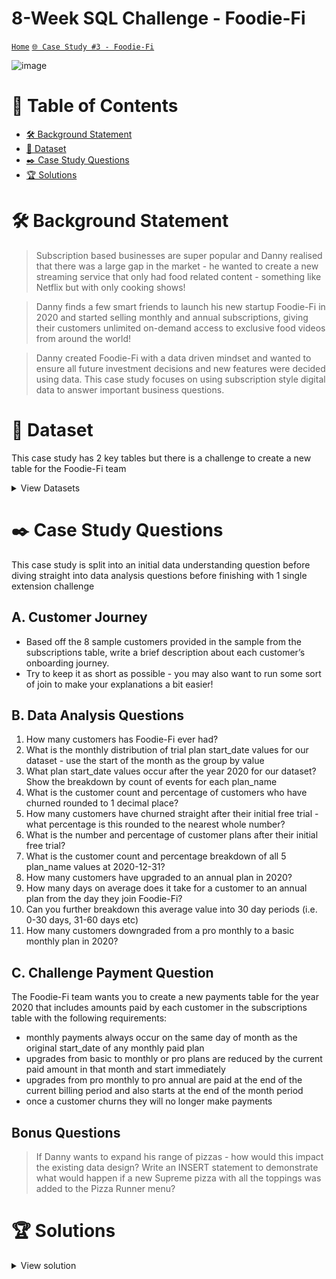 # 8-Week SQL Challenge - Foodie-Fi
[```Home```](https://github.com/adunoluwa1/SQL-8-Weeks-Challenge) [```🌐 Case Study #3 - Foodie-Fi```](https://8weeksqlchallenge.com/case-study-3/)

![image](https://user-images.githubusercontent.com/99233674/199063943-067e748a-f933-4257-abd4-bb4e066d7a16.png)

# 📕 Table of Contents
- [🛠️ Background Statement](https://github.com/adunoluwa1/SQL-8-Weeks-Challenge/blob/main/Week_3/ReadMe.md#%EF%B8%8F-background-statement)
- [📂 Dataset](https://github.com/adunoluwa1/SQL-8-Weeks-Challenge/blob/main/Week_3/ReadMe.md#-dataset)
- [✒️ Case Study Questions](https://github.com/adunoluwa1/SQL-8-Weeks-Challenge/blob/main/Week_3/ReadMe.md#%EF%B8%8F-case-study-questions) 
- [🏆 Solutions](https://github.com/adunoluwa1/SQL-8-Weeks-Challenge/blob/main/Week_3/ReadMe.md#-solutions)

# 🛠️ Background Statement
> Subscription based businesses are super popular and Danny realised that there was a large gap in the market - he wanted to create a new streaming service that only had food related content - something like Netflix but with only cooking shows!

> Danny finds a few smart friends to launch his new startup Foodie-Fi in 2020 and started selling monthly and annual subscriptions, giving their customers unlimited on-demand access to exclusive food videos from around the world!

> Danny created Foodie-Fi with a data driven mindset and wanted to ensure all future investment decisions and new features were decided using data. This case study focuses on using subscription style digital data to answer important business questions.

# 📂 Dataset
This case study has 2 key tables but there is a challenge to create a new table for the Foodie-Fi team

<details><summary>View Datasets</summary>
  <p>

- Plans

  > Customers can choose which plans to join Foodie-Fi when they first sign up.
  >
  > Basic plan customers have limited access and can only stream their videos and is only available monthly at $9.90
  >
  > Pro plan customers have no watch time limits and are able to download videos for offline viewing. Pro plans start at $19.90 a month or $199 for an annual subscription.
  >
  > Customers can sign up to an initial 7 day free trial will automatically continue with the pro monthly subscription plan unless they cancel, downgrade to basic or upgrade to an annual pro plan at any point during the trial.
  >
  > When customers cancel their Foodie-Fi service - they will have a churn plan record with a null price but their plan will continue until the end of the billing period. 
  
  <details><summary>View table</summary>
    <p>
  
    |plan_id |  plan_name       |   price   |
    |--------|------------------|-----------|
    |0       |  trial           |   0       |
    |1       |  basic monthly   |   9.90    |
    |2       |  pro monthly     |   19.90   |
    |3       |  pro annual      |   199     |
    |4       |  churn           |   null    |

    </p>
  </details>

- Subscritpions

   > Customer subscriptions show the exact date where their specific plan_id starts.
   >
   > If customers downgrade from a pro plan or cancel their subscription - the higher plan will remain in place until the period is over - the start_date in the subscriptions table will reflect the date that the actual plan changes.
   >
   > When customers upgrade their account from a basic plan to a pro or annual pro plan - the higher plan will take effect straightaway.
   >
   > When customers churn - they will keep their access until the end of their current billing period but the start_date will be technically the day they decided to cancel their service.
   
  <details><summary>View table</summary>
    <p>
    
    |customer_id| plan_id  |   start_date      |
    |-----------|----------|-------------------|
    |    1      |    0     |   2020-08-01      |
    |    1      |    1     |   2020-08-08      |
    |    2      |    0     |   2020-09-20      |
    |    2      |    3     |   2020-09-27      |
    |    11     |    0     |   2020-11-19      |
    |    11     |    4     |   2020-11-26      |
    |    13     |    0     |   2020-12-15      |
    |    13     |    1     |   2020-12-22      |
    |    13     |    2     |   2021-03-29      |
    |    15     |    0     |   2020-03-17      |
    |    15     |    2     |   2020-03-24      |
    |    15     |    4     |   2020-04-29      |
    |    16     |    0     |   2020-05-31      |
    |    16     |    1     |   2020-06-07      |
    |    16     |    3     |   2020-10-21      |
    |    18     |    0     |   2020-07-06      |
    |    18     |    2     |   2020-07-13      |
    |    19     |    0     |   2020-06-22      |
    |    19     |    2     |   2020-06-29      |
    |    19     |    3     |   2020-08-29      |
    </p>
  </details>
  
  </p>
</details>
  
  
# ✒️ Case Study Questions
This case study is split into an initial data understanding question before diving straight into data analysis questions before finishing with 1 single extension challenge

## A. Customer Journey
   - Based off the 8 sample customers provided in the sample from the subscriptions table, write a brief description about each customer’s onboarding journey.
   - Try to keep it as short as possible - you may also want to run some sort of join to make your explanations a bit easier!

## B. Data Analysis Questions
   1. How many customers has Foodie-Fi ever had?
   2. What is the monthly distribution of trial plan start_date values for our dataset - use the start of the month as the group by value
   3. What plan start_date values occur after the year 2020 for our dataset? Show the breakdown by count of events for each plan_name
   4. What is the customer count and percentage of customers who have churned rounded to 1 decimal place?
   5. How many customers have churned straight after their initial free trial - what percentage is this rounded to the nearest whole number?
   6. What is the number and percentage of customer plans after their initial free trial?
   7. What is the customer count and percentage breakdown of all 5 plan_name values at 2020-12-31?
   8. How many customers have upgraded to an annual plan in 2020?
   9. How many days on average does it take for a customer to an annual plan from the day they join Foodie-Fi?
   10. Can you further breakdown this average value into 30 day periods (i.e. 0-30 days, 31-60 days etc)
   11. How many customers downgraded from a pro monthly to a basic monthly plan in 2020?
   
## C. Challenge Payment Question
The Foodie-Fi team wants you to create a new payments table for the year 2020 that includes amounts paid by each customer in the subscriptions table with the following requirements:
   - monthly payments always occur on the same day of month as the original start_date of any monthly paid plan
   - upgrades from basic to monthly or pro plans are reduced by the current paid amount in that month and start immediately
   - upgrades from pro monthly to pro annual are paid at the end of the current billing period and also starts at the end of the month period
   - once a customer churns they will no longer make payments
 
## Bonus Questions
> If Danny wants to expand his range of pizzas - how would this impact the existing data design? Write an INSERT statement to demonstrate what would happen if a new Supreme pizza with all the toppings was added to the Pizza Runner menu?


# 🏆 Solutions
  <details><summary>View solution</summary>
  <p>
  
- B. Data Analysis Questions
    
```sql
    -- 1. How many customers has Foodie-Fi ever had?
        SELECT COUNT(DISTINCT customer_id) AS [Number of Customers]
        FROM subscriptions
    -- 2. What is the monthly distribution of trial plan start_date values for our dataset - use the start of the month as the group by value
        -- Using Group By
            SELECT DATENAME(m,start_date) AS [Month], COUNT(*) AS [# Trial Subscriptions]
            FROM subscriptions
            WHERE plan_id = 0
            GROUP BY DATEPART(m,start_date), DATENAME(m,start_date)
            ORDER BY DATEPART(m,start_date)

        -- Using Window fxns
            SELECT DISTINCT DATENAME(m,start_date) AS [Month], COUNT(*) OVER(PARTITION BY DATENAME(m,start_date))
            FROM subscriptions
            WHERE plan_id = 0


    -- 3. What plan start_date values occur after the year 2020 for our dataset? Show the breakdown by count of events for each plan_name
        -- Using Group By
            SELECT plan_id, COUNT(*)  AS [# of Events]
            FROM subscriptions
            WHERE DATEPART(yy,start_date) > 2020
            GROUP BY plan_id

        -- Using Window functions
            SELECT DISTINCT plan_id, COUNT(*) OVER(PARTITION BY plan_id) AS [# of Events]
            FROM subscriptions
            WHERE DATEPART(yy,start_date) > 2020

        -- Using correlated subqueries
            SELECT DISTINCT s.plan_id, 
                   (SELECT COUNT(*)
                   FROM subscriptions q
                   WHERE s.plan_id = q.plan_id
                   AND DATEPART(yy,q.start_date) > 2020) AS [# of Events]
            FROM subscriptions s
            ORDER BY s.plan_id
            
    -- 4. What is the customer count and percentage of customers who have churned rounded to 1 decimal place?
        -- Using Window Functions & CTE
            WITH 
            Churned AS (
                 SELECT COUNT(q.[Last Plan]) AS [#Churned]
                 FROM
                     (SELECT DISTINCT s.customer_id, 
                         LAST_VALUE(s.plan_id) OVER(PARTITION BY s.customer_id ORDER BY s.start_date 
                         ROWS BETWEEN UNBOUNDED PRECEDING AND UNBOUNDED  FOLLOWING) AS [Last Plan]
                     FROM subscriptions s
                     WHERE s.plan_id = 4) q),
 
            Total AS(
                 SELECT COUNT(DISTINCT customer_id) AS [#Total]
                 FROM subscriptions)
 
            ----
            SELECT c.#Churned, CAST((c.#Churned*100.0)/t.#Total AS DEC(10,1)) AS [%Churned]
            FROM Churned c,
                 Total t


        -- Using correlated subqueries
            SELECT sq.[# Churned], CONVERT(DEC(10,1),(sq.[# Churned]*100.0)/sq.[# Customers]) AS [% Churned]
            FROM
                (SELECT COUNT(DISTINCT customer_id) AS [# Customers], 
                    (SELECT COUNT(*) 
                    FROM subscriptions s
                    WHERE s.start_date = (SELECT MAX(q.start_date) 
                                        FROM subscriptions q
                                        WHERE s.customer_id = q.customer_id) AND s.plan_id = 4) AS [# Churned]
                FROM subscriptions) sq


    -- 5. How many customers have churned straight after their initial free trial - what percentage is this rounded to the nearest whole number?
        -- Using correlated subqueries
             SELECT sq.#Free_Trial_Churn, (sq.#free_trial_churn*100)/sq.#Total AS [%Free_Trial_Churn]
             FROM   
                (SELECT COUNT(DISTINCT r.customer_id) AS #Total,
                    (SELECT COUNT(DISTINCT s.customer_id) 
                    FROM subscriptions s
                    WHERE s.plan_id = 0 
                    AND  DATEADD(d,7,s.start_date) = (SELECT MAX(start_date)
                                                      FROM subscriptions q
                                                      WHERE s.customer_id = q.customer_id
                                                      AND q.plan_id = 4)) AS [#free_trial_churn]
                FROM subscriptions r) sq
        
        -- Using Window Functions 
            SELECT sq.#Free_Trial_Churn, (sq.#Free_Trial_Churn*100)/sq.#Total AS [%Free_Trial_Churn]
            FROM    
                (SELECT COUNT(*) AS #Free_Trial_Churn, (SELECT COUNT(DISTINCT q.customer_id) FROM subscriptions q) AS #Total  
                FROM subscriptions s1
                INNER JOIN
                    (SELECT DISTINCT customer_id, LAST_VALUE(start_date) OVER(PARTITION BY customer_id ORDER BY start_date
                                    ROWS BETWEEN UNBOUNDED PRECEDING AND UNBOUNDED FOLLOWING) AS last_plan
                    FROM subscriptions
                    WHERE plan_id = 4) s2
                ON s1.customer_id = s2.customer_id
                WHERE s1.plan_id = 0 AND DATEADD(d,-7,s2.last_plan) = s1.start_date) sq

    -- 6. What is the number and percentage of customer plans after their initial free trial?
        -- Using Group BY
            WITH 
                customers AS(
                    SELECT plan_id, COUNT(*) AS #customers
                    FROM 
                        (SELECT *, RANK() OVER(PARTITION BY customer_id ORDER BY start_date) AS Rank
                        FROM subscriptions) sq
                    WHERE sq.Rank = 2
                    GROUP BY plan_id),
                Total AS(
                    SELECT COUNT(DISTINCT customer_id) AS #Total FROM subscriptions)
            
            SELECT plan_name, #customers, CAST((#customers * 100.0)/#Total AS DEC(10,2)) AS [%customers]
            FROM Total, customers c
            LEFT JOIN plans p
            ON c.plan_id = p.plan_id
            ORDER BY p.plan_name
        
        -- Using correlated subqueries
            SELECT plan_id, #customers, CAST((#customers * 100.0)/q.#total AS DEC(10,2)) AS [%customers]
            FROM
                (SELECT  DISTINCT plan_id, 
                    (SELECT COUNT(*)
                        FROM subscriptions s1
                        WHERE s.plan_id = s1.plan_id
                        AND s1.start_date = (SELECT MIN(start_date)
                                            FROM subscriptions sq
                                            WHERE s1.customer_id = sq.customer_id
                                            AND sq.plan_id <> 0)) AS #customers,
                    (SELECT COUNT(DISTINCT s2.customer_id)
                        FROM subscriptions s2) AS #total
                FROM subscriptions s
                WHERE plan_id <> 0) q

 
    -- 7. What is the customer count and percentage breakdown of all 5 plan_name values at 2020-12-31?
        -- Multiple methods
            WITH churn AS
                    (SELECT *
                     FROM
                        (SELECT *,
                            CASE WHEN  (SELECT MAX(plan_id)
                                        FROM subscriptions q
                                        WHERE s.customer_id = q.customer_id) = 4 THEN 'Y'
                            ELSE 'N' END AS Churned
                        FROM              
                            (SELECT *
                             FROM subscriptions
                             WHERE start_date < '2020-12-31') s) sq
                     WHERE sq.Churned = 'N'),
                Total AS
                    (SELECT COUNT(DISTINCT customer_id) AS #Total 
                     FROM churn),
                Final AS
                    (SELECT sq.last_plan, COUNT(*) AS #Customers
                     FROM 
                         (SELECT DISTINCT customer_id, 
                                (SELECT plan_id 
                                 FROM churn x 
                                 WHERE x.customer_id = c.customer_id 
                                 AND x.start_date = (SELECT MAX(start_date) 
                                                     FROM churn y 
                                                     WHERE c.customer_id = y.customer_id )) AS [last_plan]
                         FROM churn c) sq, Total
                     GROUP BY sq.last_plan)
            --
            SELECT last_plan, CAST((#Customers*100.0)/#Total AS DEC(10,1)) AS [%Customers]
            FROM Final, Total
               
    -- 8. How many customers have upgraded to an annual plan in 2020?
            SELECT COUNT(*) AS #Upgraded
            FROM subscriptions
            WHERE DATEPART(yy,start_date) = 2020 AND plan_id = 3

    -- 9. How many days on average does it take for a customer to an annual plan from the day they join Foodie-Fi?
        -- Using correlated subqueries
            SELECT AVG(DATEDIFF(dd,sq.#joindate,sq.#upgradedate)) AS [Average Upgrade Time]
            FROM    
                (SELECT s.customer_id,
                (SELECT q.start_date FROM subscriptions q WHERE q.plan_id = 0 AND s.customer_id = q.customer_id) AS #joindate,
                (SELECT r.start_date FROM subscriptions r WHERE r.plan_id = 3 AND s.customer_id = r.customer_id) AS #upgradedate 
                FROM subscriptions s
                WHERE s.plan_id = 3) sq
            
        -- Using subqueries
            SELECT AVG(DATEDIFF(dd,sq1.#joindate,sq2.#upgradedate)) AS [Average Upgrade Time]
            FROM                
                (SELECT customer_id, start_date AS #joindate
                FROM subscriptions
                WHERE plan_id = 0) sq1
            INNER JOIN
                (SELECT customer_id, start_date AS #upgradedate 
                FROM subscriptions
                WHERE plan_id = 3) sq2
            ON sq1.customer_id = sq2.customer_id

    -- 10. Can you further breakdown this average value into 30 day periods (i.e. 0-30 days, 31-60 days etc)
        -- 
            SELECT Periods, COUNT(*) AS #Customers,AVG(DATEDIFF(dd,sq1.#joindate,sq1.#upgradedate)) AS [Average Upgrade Time]
            FROM
                (SELECT *,
                        CASE 
                            WHEN DATEDIFF(dd,sq.#joindate,sq.#upgradedate) <= 30 THEN '0-30 days'
                            WHEN DATEDIFF(dd,sq.#joindate,sq.#upgradedate) <= 60 THEN '30-60 days'
                            WHEN DATEDIFF(dd,sq.#joindate,sq.#upgradedate) <= 90 THEN '60-90 days'
                            WHEN DATEDIFF(dd,sq.#joindate,sq.#upgradedate) <= 120 THEN '90-120 days'
                            WHEN DATEDIFF(dd,sq.#joindate,sq.#upgradedate) <= 150 THEN '120-150 days'
                            WHEN DATEDIFF(dd,sq.#joindate,sq.#upgradedate) <= 180 THEN '150-180 days'
                            ELSE'180+ days'
                        END AS Periods
                FROM    
                    (SELECT s.customer_id,
                    (SELECT q.start_date FROM subscriptions q WHERE q.plan_id = 0 AND s.customer_id = q.customer_id) AS #joindate,
                    (SELECT r.start_date FROM subscriptions r WHERE r.plan_id = 3 AND s.customer_id = r.customer_id) AS #upgradedate 
                    FROM subscriptions s
                    WHERE s.plan_id = 3) sq) sq1
            GROUP BY Periods

            --
    -- 11. How many customers downgraded from a pro monthly to a basic monthly plan in 2020?
            SELECT COUNT(*) #Customers
            FROM
                (SELECT DISTINCT s.customer_id,
                    (SELECT q.start_date FROM subscriptions q WHERE q.plan_id = 2 AND s.customer_id = q.customer_id) AS pro_subdate,
                    (SELECT r.start_date FROM subscriptions r WHERE r.plan_id = 1 AND s.customer_id = r.customer_id) AS basic_subdate
                FROM subscriptions s) sq
            WHERE sq.pro_subdate IS NOT NULL AND sq.basic_subdate IS NOT NULL AND DATEPART(yy,basic_subdate) = 2020 AND Pro_subdate < basic_subdate 
```

- C. Challenge Payment Question
   
```sql
    -- The Foodie-Fi team wants you to create a new payments table for the year 2020 that includes amounts paid by each customer in the subscriptions table

         CREATE OR ALTER VIEW Q3 AS
             SELECT customer_id, s.plan_id, plan_name, start_date, price, 
             ROW_NUMBER() OVER(PARTITION BY s.customer_id ORDER BY start_date) AS Rank
             FROM subscriptions s
             LEFT JOIN plans p
             ON s.plan_id = p.plan_id
             WHERE s.plan_id <> 0  AND DATEPART(yy,s.start_date) = 2020 
             AND customer_id NOT IN (SELECT s1.customer_id
                                     FROM subscriptions s1
                                     WHERE start_date = (SELECT MAX(start_date)
                                                         FROM subscriptions s2
                                                         WHERE s1.customer_id = s2.customer_id)
                                     AND s1.plan_id = 4)

            
            SELECT * FROM Q3;

        -- Using Recursive CTEs ***
            WITH test_cte AS(
                SELECT q.customer_id,
                       q.plan_id,
                       q.start_date AS p_date,
                       q.rank
                FROM Q3 q

                UNION ALL

                SELECT q.customer_id, q.plan_id, q.p_date, q.rank
                FROM
                    (SELECT s.customer_id,
                           s.plan_id,
                           CASE WHEN s.plan_id IN (1,2) THEN DATEADD(mm,1,p_date)
                                ELSE DATEADD(yy,1,p_date) END AS p_date,
                           s.rank
                    FROM  test_cte s) q
                WHERE p_date < ISNULL((SELECT s2.start_date
                                                     FROM Q3 s2
                                                     WHERE q.customer_id = s2.customer_id 
                                                     AND S2.rank = q.rank + 1),'2020-12-31')
            )

              SELECT customer_id, plan_id, plan_name, payment_date, 
                     CASE WHEN amount <> prev_payment AND payment_date <> DATEADD(mm,1,prev_date) THEN amount - prev_payment
                          ELSE amount
                     END AS p_amount,
                     payment_ord
            --   INTO test_table
              FROM
                     (SELECT customer_id, t.plan_id, p.plan_name, p_date [payment_date], p.price [amount],
                            LAG(p.price) OVER(PARTITION BY customer_id ORDER BY p_date) AS [prev_payment],
                            LAG(p_date) OVER(PARTITION BY customer_id ORDER BY p_date) AS [prev_date],
                            ROW_NUMBER() OVER(PARTITION BY customer_id ORDER BY p_date) AS payment_ord
                     FROM test_cte t
                     LEFT JOIN plans p
                     ON t.plan_id = p.plan_id) sq
              ORDER BY customer_id, plan_id, payment_date

 
        SELECT * FROM TEST_TABLE
        
```

  
  </p>
  </details>

